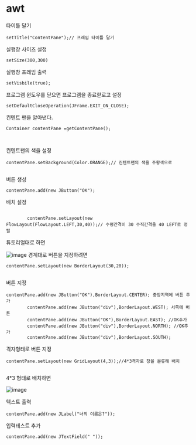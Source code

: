 # awt

타이틀 달기
```
setTitle("ContentPane");// 프레임 타이틀 달기
```

실행창 사이즈 설정

```
setSize(300,300)

```
실행창 프레임 출력
```
setVisbile(true);
```
프로그램 윈도우를 닫으면 프로그램을 종료핟로고 설정
```
setDefaultCloseOperation(JFrame.EXIT_ON_CLOSE);

```
컨텐트 팬을 알아낸다.
```
Container contentPane =getContentPane();



```

컨텐트팬의 색을 설정
```
contentPane.setBackground(Color.ORANGE);// 컨텐트팬의 색을 주황색으로
		

```
버튼 생성
```
contentPane.add(new JButton("OK");

```
배치 설정
```

		contentPane.setLayout(new FlowLayout(FlowLayout.LEFT,30,40));// 수평간격이 30 수직간격을 40 LEFT로 정렬
```

튜토리얼대로 하면

![image](https://user-images.githubusercontent.com/100903674/216833453-4e95f471-d70b-4f34-a78f-8c78799195dc.png)
경계대로 버튼을 지정하려면

```
contentPane.setLayout(new BorderLayout(30,20));


```
버튼 지정
```
contentPane.add(new JButton("OK"),BorderLayout.CENTER); 중앙지역에 버튼 추가
		contentPane.add(new JButton("div"),BorderLayout.WEST); 서쪽에 버튼 
		contentPane.add(new JButton("OK"),BorderLayout.EAST); //OK추가
		contentPane.add(new JButton("div"),BorderLayout.NORTH); //OK추가
		contentPane.add(new JButton("div"),BorderLayout.SOUTH);
```
격자형태로 버튼 지정
```
contentPane.setLayout(new GridLayout(4,3));//4*3격자로 창을 분류해 배치


```

4*3 형태로 배치하면

![image](https://user-images.githubusercontent.com/100903674/216835989-2c022528-b11d-4692-9bf5-738863bf855c.png)

텍스트 출력
```
contentPane.add(new JLabel("너의 이름은?")); 
```

입력테스트 추가
```
contentPane.add(new JTextField(" ")); 
```


